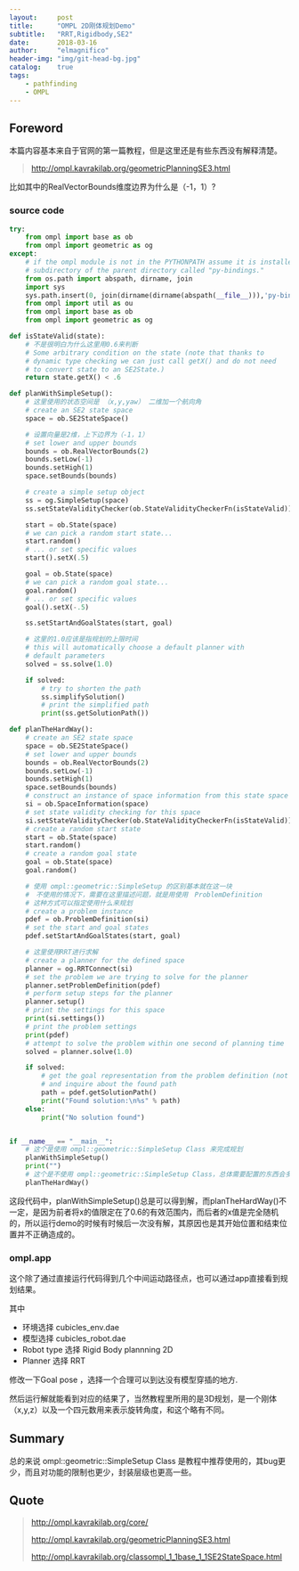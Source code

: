 ```yaml
---
layout:     post
title:      "OMPL 2D刚体规划Demo"
subtitle:   "RRT,Rigidbody,SE2"
date:       2018-03-16
author:     "elmagnifico"
header-img: "img/git-head-bg.jpg"
catalog:    true
tags:
    - pathfinding
    - OMPL
---
```


## Foreword

本篇内容基本来自于官网的第一篇教程，但是这里还是有些东西没有解释清楚。
> http://ompl.kavrakilab.org/geometricPlanningSE3.html

比如其中的RealVectorBounds维度边界为什么是（-1，1）?

### source code

```python
try:
    from ompl import base as ob
    from ompl import geometric as og
except:
    # if the ompl module is not in the PYTHONPATH assume it is installed in a
    # subdirectory of the parent directory called "py-bindings."
    from os.path import abspath, dirname, join
    import sys
    sys.path.insert(0, join(dirname(dirname(abspath(__file__))),'py-bindings'))
    from ompl import util as ou
    from ompl import base as ob
    from ompl import geometric as og

def isStateValid(state):
    # 不是很明白为什么这里用0.6来判断
    # Some arbitrary condition on the state (note that thanks to
    # dynamic type checking we can just call getX() and do not need
    # to convert state to an SE2State.)
    return state.getX() < .6

def planWithSimpleSetup():
    # 这里使用的状态空间是 （x,y,yaw） 二维加一个航向角
    # create an SE2 state space
    space = ob.SE2StateSpace()

    # 设置向量是2维，上下边界为（-1，1）
    # set lower and upper bounds
    bounds = ob.RealVectorBounds(2)
    bounds.setLow(-1)
    bounds.setHigh(1)
    space.setBounds(bounds)

    # create a simple setup object
    ss = og.SimpleSetup(space)
    ss.setStateValidityChecker(ob.StateValidityCheckerFn(isStateValid))

    start = ob.State(space)
    # we can pick a random start state...
    start.random()
    # ... or set specific values
    start().setX(.5)

    goal = ob.State(space)
    # we can pick a random goal state...
    goal.random()
    # ... or set specific values
    goal().setX(-.5)

    ss.setStartAndGoalStates(start, goal)

    # 这里的1.0应该是指规划的上限时间
    # this will automatically choose a default planner with
    # default parameters
    solved = ss.solve(1.0)

    if solved:
        # try to shorten the path
        ss.simplifySolution()
        # print the simplified path
        print(ss.getSolutionPath())

def planTheHardWay():
    # create an SE2 state space
    space = ob.SE2StateSpace()
    # set lower and upper bounds
    bounds = ob.RealVectorBounds(2)
    bounds.setLow(-1)
    bounds.setHigh(1)
    space.setBounds(bounds)
    # construct an instance of space information from this state space
    si = ob.SpaceInformation(space)
    # set state validity checking for this space
    si.setStateValidityChecker(ob.StateValidityCheckerFn(isStateValid))
    # create a random start state
    start = ob.State(space)
    start.random()
    # create a random goal state
    goal = ob.State(space)
    goal.random()

    # 使用 ompl::geometric::SimpleSetup 的区别基本就在这一块
    #　不使用的情况下，需要在这里描述问题，就是用使用　ProblemDefinition
    # 这种方式可以指定使用什么来规划
    # create a problem instance
    pdef = ob.ProblemDefinition(si)
    # set the start and goal states
    pdef.setStartAndGoalStates(start, goal)

    # 这里使用RRT进行求解
    # create a planner for the defined space
    planner = og.RRTConnect(si)
    # set the problem we are trying to solve for the planner
    planner.setProblemDefinition(pdef)
    # perform setup steps for the planner
    planner.setup()
    # print the settings for this space
    print(si.settings())
    # print the problem settings
    print(pdef)
    # attempt to solve the problem within one second of planning time
    solved = planner.solve(1.0)

    if solved:
        # get the goal representation from the problem definition (not the same as the goal state)
        # and inquire about the found path
        path = pdef.getSolutionPath()
        print("Found solution:\n%s" % path)
    else:
        print("No solution found")


if __name__ == "__main__":
    # 这个是使用 ompl::geometric::SimpleSetup Class 来完成规划
    planWithSimpleSetup()
    print("")
    # 这个是不使用 ompl::geometric::SimpleSetup Class，总体需要配置的东西会多一些。
    planTheHardWay()
```

这段代码中，planWithSimpleSetup()总是可以得到解，而planTheHardWay()不一定，是因为前者将x的值限定在了0.6的有效范围内，而后者的x值是完全随机的，所以运行demo的时候有时候后一次没有解，其原因也是其开始位置和结束位置并不正确造成的。

### ompl.app

这个除了通过直接运行代码得到几个中间运动路径点，也可以通过app直接看到规划结果。

其中
- 环境选择 cubicles_env.dae
- 模型选择 cubicles_robot.dae
- Robot type 选择 Rigid Body plannning 2D
- Planner 选择 RRT

修改一下Goal pose ，选择一个合理可以到达没有模型穿插的地方.

然后运行解就能看到对应的结果了，当然教程里所用的是3D规划，是一个刚体（x,y,z）以及一个四元数用来表示旋转角度，和这个略有不同。

## Summary

总的来说 ompl::geometric::SimpleSetup Class 是教程中推荐使用的，其bug更少，而且对功能的限制也更少，封装层级也更高一些。

## Quote

> http://ompl.kavrakilab.org/core/
>
> http://ompl.kavrakilab.org/geometricPlanningSE3.html
>
> http://ompl.kavrakilab.org/classompl_1_1base_1_1SE2StateSpace.html
>
